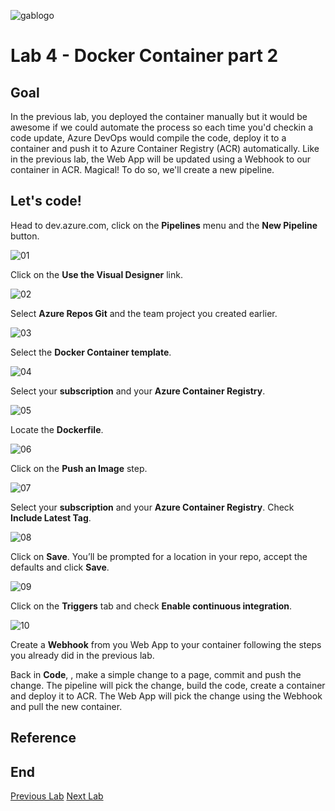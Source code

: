 ![gablogo][gablogo]

# Lab 4 - Docker Container part 2

## Goal

In the previous lab, you deployed the container manually but it would be awesome if we could automate the process so each time you'd checkin a code update, Azure DevOps would compile the code, deploy it to a container and push it to Azure Container Registry (ACR) automatically.  Like in the previous lab, the Web App will be updated using a Webhook to our container in ACR. Magical! To do so, we'll create a new pipeline.

## Let's code!

Head to dev.azure.com, click on the **Pipelines** menu and the **New Pipeline** button.

![01][01]


Click on the **Use the Visual Designer** link.

![02][02]


Select **Azure Repos Git** and the team project you created earlier.

![03][03]


Select the **Docker Container template**.

![04][04]


Select your **subscription** and your **Azure Container Registry**.  

![05][05]


Locate the **Dockerfile**.

![06][06]


Click on the **Push an Image** step.

![07][07]


Select your **subscription** and your **Azure Container Registry**.  Check **Include Latest Tag**.

![08][08]


Click on **Save**.  You’ll be prompted for a location in your repo, accept the defaults and click **Save**.

![09][09]


Click on the **Triggers** tab and check **Enable continuous integration**.

![10][10]


Create a **Webhook** from you Web App to your container following the steps you already did in the previous lab.


Back in **Code**, , make a simple change to a page, commit and push the change.  The pipeline will pick the change, build the code, create a container and deploy it to ACR.  The Web App will pick the change using the Webhook and pull the new container.

## Reference

## End
[Previous Lab](../Lab3/README.md)
[Next Lab](../Lab5/README.md)

[gablogo]: ../medias/GlobalAzureBootcamp2019.png "Global Azure Bootcamp 2019"
[01]: medias/Lab4-01.png
[02]: medias/Lab4-02.png
[03]: medias/Lab4-03.png
[04]: medias/Lab4-04.png
[05]: medias/Lab4-05.png
[06]: medias/Lab4-06.png
[07]: medias/Lab4-07.png
[08]: medias/Lab4-08.png
[09]: medias/Lab4-09.png
[10]: medias/Lab4-10.png
